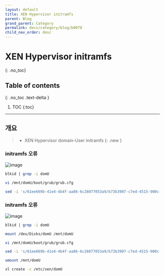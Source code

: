 ```yaml
---
layout: default
title: XEN Hypervisor initramfs
parent: Blog
grand_parent: Category
permalink: docs/category/blog/b0070
child_nav_order: desc
---
```

# XEN Hypervisor initramfs
{: .no_toc}

## Table of contents
{: .no_toc .text-delta }

1. TOC
{:toc}

---
## 개요

> - XEN Hypervisor domain-User initramfs
{: .new }

### initramfs 오류

![image](https://user-images.githubusercontent.com/36792594/221770697-8f2de069-4a7b-49d8-b25f-74ebb600b3c0.png)

```bash
blkid | grep -i domU

vi /mnt/domU/boot/grub/grub.cfg

sed -i 's/61ee669b-41e4-4b4f-aa86-6c26077053a9/b73b3907-c7ed-4515-900c-97b726c0c819/g' /mnt/domU/boot/grub/grub.cfg
```

### initramfs 오류

![image](https://user-images.githubusercontent.com/36792594/221770697-8f2de069-4a7b-49d8-b25f-74ebb600b3c0.png)

```bash
blkid | grep -i domU

mount /dev/Disks/domU /mnt/domU

vi /mnt/domU/boot/grub/grub.cfg

sed -i 's/61ee669b-41e4-4b4f-aa86-6c26077053a9/b73b3907-c7ed-4515-900c-97b726c0c819/g' /mnt/domU/boot/grub/grub.cfg

umount /mnt/domU

xl create -c /etc/xen/domU
```
